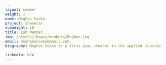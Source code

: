 ```yaml
---
layout: member
weight: 1
name: Meghan Cooke
project: chemecar
subweight: 10
title: Lab Member
img: /assets/images/members/Meghan.jpg
email: meghanacooke@gmail.com
biography: Meghan Cooke is a first year student in the applied sciences (engineering) program at UBC. She is a part of the lab team for the ChemECar project. Meghan is in charge of helping develop a reaction in order to time the car and the motor as it travels the set distance at the competition. Meghan just recently graduated from high school in Ontario. She graduated with honours and received her IB diploma. While taking IB, she took higher level chemistry and wrote her 4,000 word paper on binary phase diagrams of ethanol and water. Now after adding her to the team, Meghan hopes to contribute to the project with her past knowledge of chemistry and to travel to compete this year.

linkedin: N/A
---
```


